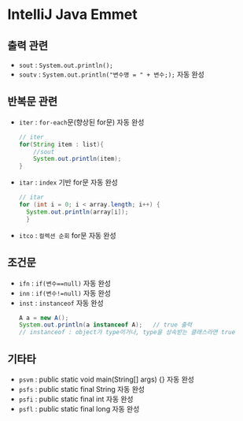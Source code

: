 # IntelliJ Java Emmet

## 출력 관련

- `sout` : `System.out.println();`
- `soutv` : `System.out.println("변수명 = " + 변수;);` 자동 완성

## 반복문 관련

- `iter` : `for-each`문(향상된 for문) 자동 완성
  ```java
  // iter
  for(String item : list){
      //sout
      System.out.println(item);
  }
  ```
- `itar` : `index` 기반 for문 자동 완성
  ```java
  // itar
  for (int i = 0; i < array.length; i++) {
    System.out.println(array[i]);
    }
  ```
- `itco` : `컬렉션 순회` for문 자동 완성

## 조건문

- `ifn` : `if(변수==null)` 자동 완성
- `inn` : `if(변수!=null)` 자동 완성
- `inst` : `instanceof` 자동 완성
  ```java
  A a = new A();
  System.out.println(a instanceof A);   // true 출력
  // instanceof : object가 type이거나, type을 상속받는 클래스라면 true
  ```

## 기타타

- `psvm` : public static void main(String[] args) {} 자동 완성
- `psfs` : public static final String 자동 완성
- `psfi` : public static final int 자동 완성
- `psfl` : public static final long 자동 완성
